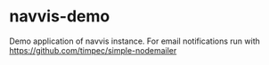 # navvis-demo
Demo application of navvis instance. For email notifications run with https://github.com/timpec/simple-nodemailer
